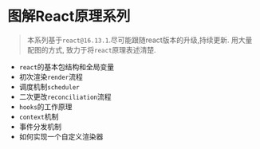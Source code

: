 # 图解React原理系列
> 本系列基于`react@16.13.1`.尽可能跟随react版本的升级,持续更新. 用大量配图的方式, 致力于将`react`原理表述清楚.
* `react`的基本包结构和全局变量
* 初次渲染`render`流程
* 调度机制`scheduler`
* 二次更改`reconciliation`流程
* `hooks`的工作原理
* `context`机制
* 事件分发机制
* 如何实现一个自定义渲染器